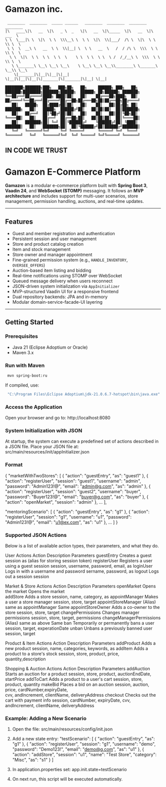 # Gamazon inc.
```
 ________  ________  _____ ______   ________  ________  ________  ________      
|\   ____\|\   __  \|\   _ \  _   \|\   __  \|\_____  \|\   __  \|\   ___  \    
\ \  \___|\ \  \|\  \ \  \\\__\ \  \ \  \|\  \\|___/  /\ \  \|\  \ \  \\ \  \   
 \ \  \  __\ \   __  \ \  \\|__| \  \ \   __  \   /  / /\ \  \\\  \ \  \\ \  \  
  \ \  \|\  \ \  \ \  \ \  \    \ \  \ \  \ \  \ /  /_/__\ \  \\\  \ \  \\ \  \ 
   \ \_______\ \__\ \__\ \__\    \ \__\ \__\ \__\\________\ \_______\ \__\\ \__\
    \|_______|\|__|\|__|\|__|     \|__|\|__|\|__|\|_______|\|_______|\|__| \|__|
```

```
████████╗███████╗███╗   ███╗██╗   ██╗     ██████╗ ███╗   ██╗    ███████╗████████╗███████╗██████╗  ██████╗ ██╗██████╗ ███████╗
╚══██╔══╝██╔════╝████╗ ████║██║   ██║    ██╔═══██╗████╗  ██║    ██╔════╝╚══██╔══╝██╔════╝██╔══██╗██╔═══██╗██║██╔══██╗██╔════╝
   ██║   █████╗  ██╔████╔██║██║   ██║    ██║   ██║██╔██╗ ██║    ███████╗   ██║   █████╗  ██████╔╝██║   ██║██║██║  ██║███████╗
   ██║   ██╔══╝  ██║╚██╔╝██║██║   ██║    ██║   ██║██║╚██╗██║    ╚════██║   ██║   ██╔══╝  ██╔══██╗██║   ██║██║██║  ██║╚════██║
   ██║   ███████╗██║ ╚═╝ ██║╚██████╔╝    ╚██████╔╝██║ ╚████║    ███████║   ██║   ███████╗██║  ██║╚██████╔╝██║██████╔╝███████║
   ╚═╝   ╚══════╝╚═╝     ╚═╝ ╚═════╝      ╚═════╝ ╚═╝  ╚═══╝    ╚══════╝   ╚═╝   ╚══════╝╚═╝  ╚═╝ ╚═════╝ ╚═╝╚═════╝ ╚══════╝
```
## IN CODE WE TRUST


# Gamazon E-Commerce Platform

**Gamazon** is a modular e-commerce platform built with **Spring Boot 3**, **Vaadin 24**, and **WebSocket (STOMP)** messaging. It follows an **MVP architecture** and includes support for multi-user scenarios, store management, permission handling, auctions, and real-time updates.

---

## Features

- Guest and member registration and authentication  
- Persistent session and user management  
- Store and product catalog creation  
- Item and stock management  
- Store owner and manager appointment  
- Fine-grained permission system (e.g., `HANDLE_INVENTORY`, `OVERSEE_OFFERS`)  
- Auction-based item listing and bidding  
- Real-time notifications using STOMP over WebSocket  
- Queued message delivery when users reconnect  
- JSON-driven system initialization via `AppInitializer`  
- MVP-structured Vaadin UI for a responsive frontend  
- Dual repository backends: JPA and in-memory  
- Modular domain-service-facade-UI layering  

---

## Getting Started

### Prerequisites

- Java 21 (Eclipse Adoptium or Oracle)  
- Maven 3.x  

###  Run with Maven

```bash
 mvn spring-boot:ru
```

If compiled, use: 
```bash
 "C:\Program Files\Eclipse Adoptium\jdk-21.0.6.7-hotspot\bin\java.exe" "@C:\Users\user1\AppData\Local\Temp\cp_2sbeja7uebqkjdxke03tsvwiz.argfile" "UI.GamazonApplication"
```

### Access the Application
Open your browser and go to: http://localhost:8080


### System Initialization with JSON
At startup, the system can execute a predefined set of actions described in a JSON file.
Place your JSON file at: src/main/resources/init/appInitializer.json

### Format


{
  "marketWithTwoStores": [
    { "action": "guestEntry", "as": "guest1" },
    { "action": "registerUser", "session": "guest1", "username": "admin", "password": "Admin123!@", "email": "admin@g.com", "as": "admin" },
    { "action": "registerUser", "session": "guest2", "username": "buyer", "password": "Buyer123!@", "email": "buyer@g.com", "as": "buyer" },
    { "action": "openMarket", "session": "admin" },
   ...
  ],

  "mentoringScenario": [
    { "action": "guestEntry", "as": "g1" },
    { "action": "registerUser", "session": "g1", "username": "u1", "password": "Admin123!@", "email": "u1@ex.com", "as": "u1" },
   ...
  ]
}

### Supported JSON Actions 
Below is a list of available action types, their parameters, and what they do.

   User Actions
      Action                  Description                            Parameters
   guestEntry	            Creates a guest session	            as (alias for storing session token)
   registerUser	 Registers a user using a guest session	   session, username, password, email, as
   loginUser       Logs in with a username and password	      sername, password, as
   logout          Logs out a session	                         session

   Market & Store Actions
      Action                     Description                            Parameters
   openMarket	               Opens the market	                     Opens the market	
   addStore	                  Adds a store	                        session, name, category, as
   appointManager	            Makes a user a store manager	         session, store, target
   appointStoreManager	      (Alias) same as appointManager	      Same
   appointStoreOwner	         Adds a co-owner to the store	         session, store, target
   changePermissions	         Changes manager permissions	         session, store, target, permissions
   changeManagerPermissions	(Alias) same as above	               Same
   ban	                  Temporarily or permanently bans a user	   session, target, experationDate
   unban	                  Unbans a previously banned user	         session, target


   Product & Item Actions
      Action                     Description                        Parameters
   addProduct	            Adds a new product	   session, name, categories, keywords, as
   addItem        Adds a product to a store's stock      session, store, product, price, quantity,description

   Shopping & Auction Actions
      Action                     Description                            Parameters
   addAuction	      Starts an auction for a product	    session, store, product, auctionEndDate, startPrice
   addToCart	      Adds a product to a user's cart	     session, store, product, quantity
   makeBid	         Places a bid on an auction	           session, auction, price, cardNumber,expiryDate,   
                                                            cvv, andIncrement, clientName, deliveryAddress
   checkout	         Checks out the cart with payment info	   session, cardNumber, expiryDate, cvv, 
                                                               andIncrement, clientName, deliveryAddress
### Example: Adding a New Scenario
   1. Open the file: src/main/resources/config/init.json
   2. Add a new state entry:
      "testScenario": [
            { "action": "guestEntry", "as": "g1" },
            { "action": "registerUser", "session": "g1", "username": "demo", "password": "Demo123!", "email": "demo@g.com", "as": "u1" },
            { "action": "addStore", "session": "u1", "name": "Test Store", "category": "Misc", "as": "s1" }
      ]  


   3. In application.properties set: app.init.state=testScenario
   4. On next run, this script will be executed automatically.

